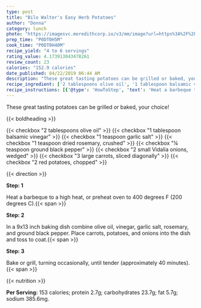 ```yaml
---
type: post
title: "Bilo Walter's Easy Herb Potatoes"
author: "Donna"
category: lunch
photo: "https://imagesvc.meredithcorp.io/v3/mm/image?url=https%3A%2F%2Fimages.media-allrecipes.com%2Fuserphotos%2F473059.jpg"
prep_time: "P0DT0H5M"
cook_time: "P0DT0H40M"
recipe_yield: "4 to 6 servings"
rating_value: 4.173913043478261
review_count: 23
calories: "152.9 calories"
date_published: 04/22/2019 06:44 AM
description: "These great tasting potatoes can be grilled or baked, your choice!"
recipe_ingredient: ['2 tablespoons olive oil', '1 tablespoon balsamic vinegar', '1 teaspoon garlic salt', '1 teaspoon dried rosemary, crushed', '¼ teaspoon ground black pepper', '2 small Vidalia onions, wedged', '3 large carrots, sliced diagonally', '2 red potatoes, chopped']
recipe_instructions: [{'@type': 'HowToStep', 'text': 'Heat a barbeque to a high heat, or preheat oven to 400 degrees F (200 degrees C).\n'}, {'@type': 'HowToStep', 'text': 'In a 9x13 inch baking dish combine olive oil, vinegar, garlic salt, rosemary, and ground black pepper. Place carrots, potatoes, and onions into the dish and toss to coat.\n'}, {'@type': 'HowToStep', 'text': 'Bake or grill, turning occasionally, until tender (approximately 40 minutes).\n'}]
---
```


These great tasting potatoes can be grilled or baked, your choice! 

{{< boldheading >}}

{{< checkbox "2 tablespoons olive oil" >}}
{{< checkbox "1 tablespoon balsamic vinegar" >}}
{{< checkbox "1 teaspoon garlic salt" >}}
{{< checkbox "1 teaspoon dried rosemary, crushed" >}}
{{< checkbox "¼ teaspoon ground black pepper" >}}
{{< checkbox "2 small Vidalia onions, wedged" >}}
{{< checkbox "3 large carrots, sliced diagonally" >}}
{{< checkbox "2  red potatoes, chopped" >}}


{{< direction >}}

**Step: 1**

Heat a barbeque to a high heat, or preheat oven to 400 degrees F (200 degrees C).{{< span >}}

**Step: 2**

In a 9x13 inch baking dish combine olive oil, vinegar, garlic salt, rosemary, and ground black pepper. Place carrots, potatoes, and onions into the dish and toss to coat.{{< span >}}

**Step: 3**

Bake or grill, turning occasionally, until tender (approximately 40 minutes).{{< span >}}

{{< nutrition >}}

**Per Serving:** 153 calories; protein 2.7g; carbohydrates 23.7g; fat 5.7g; sodium 385.6mg.